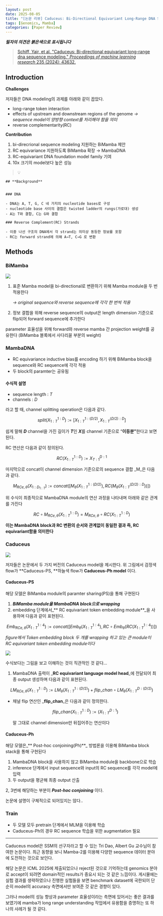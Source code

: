 ```yaml
---
layout: post
date: 2025-08-05
title: "[논문 리뷰] Caduceus: Bi-Directional Equivariant Long-Range DNA Sequence Modeling"
tags: [Genomics, Mamba]
categories: [Paper Review]
---
```


<span class="notion-red">_**필자의 의견은 붉은색으로 표시됩니다**_</span>


> [Schiff, Yair, et al. "Caduceus: Bi-directional equivariant long-range dna sequence modeling." ](https://pmc.ncbi.nlm.nih.gov/articles/PMC12189541/)[_Proceedings of machine learning research_](https://pmc.ncbi.nlm.nih.gov/articles/PMC12189541/)[ 235 (2024): 43632.](https://pmc.ncbi.nlm.nih.gov/articles/PMC12189541/)



## Introduction


**Challenges**


저자들은 DNA modeling의 과제를 아래와 같이 꼽았다.

- long-range token interaction
- effects of upstream and downstream regions of the genome 
_→ sequence model이 양방향 context를 처리해야 함을 의미_
- reverse complementarity(RC)

**Contribution**

1. bi-direcrional sequence modeling 지원하는 BiMamba 제안
1. RC equivariance 지원하도록 BiMamba 확장 → MambaDNA
1. RC-equivariant DNA foundation model family 기여
1. 10x 크기의 model보다 높은 성능

> 💡 


	## **Background**


	### DNA

	- DNA는 A, T, G, C 네 가지의 nucleotide bases로 구성
	- nucleotide base 사이의 결합은 twisted ladder의 rungs(가로대) 생성
	- A는 T와 결합, C는 G와 결합

	### Reverse Complement(RC) Strands

	- 이중 나선 구조의 DNA에서 각 strand는 의미상 동등한 정보를 포함
	- RC는 forward strand에 의해 A→T, C→G 로 변환


## Methods



### BiMamba


![](https://prod-files-secure.s3.us-west-2.amazonaws.com/542b861c-36a8-4051-84e5-8804b6728dba/2c247d59-7815-4980-99f0-8f0d21f445a7/image.png?X-Amz-Algorithm=AWS4-HMAC-SHA256&X-Amz-Content-Sha256=UNSIGNED-PAYLOAD&X-Amz-Credential=ASIAZI2LB4667WAINP25%2F20251012%2Fus-west-2%2Fs3%2Faws4_request&X-Amz-Date=20251012T070116Z&X-Amz-Expires=3600&X-Amz-Security-Token=IQoJb3JpZ2luX2VjEHwaCXVzLXdlc3QtMiJGMEQCIBjT4SnwR3tv5njdevCbmKQRTEchBxWgbPymTWAcVm7wAiBgjIS7TvG35O8blnU6x9dOo0qzkKO0g40jSC%2BcPFyDgSr%2FAwglEAAaDDYzNzQyMzE4MzgwNSIMZJgVSXtLl1FryLF%2BKtwDHVVDyybzhABbkE67GGF74X7TPrGJRmst2gxMTRqtE%2Fjxj4WLn8nobdmneT2LZ%2F1jMg7Wqjb97oVo2p1rZdhv9gBauqbByAebdc%2F9X6BeAgpCRfakvE6V%2FrR02eGli1mM%2BAm%2F6yjEX0kxfopUdtX7YTB5F1cHmyda%2F7GwEIqIPWFACo99Clu%2FrJCA6f4zk633H%2BVfL6vIw4LbKDivmXidB0DDVdRpxx38WPOg%2B67m0nCCJbPUPEctTRgOAUK8tEatgf6f%2Fzwrg6I4sAfAhB3b%2F2amyRhllay2CoJn%2BmYPSFij12SfKmSpM2J7%2Bs%2BWVi9kYDsxYTNkcmWvLBs9STOvvhvfni5uP5X61KHQL0sLGgqfVXppBjSAR1UeH7vBUEj0lv8VaMe1UmJ7LfXaUwuuN7IQrJzzdu%2Be3wEScbkpZ9NGnpOVDE68JNSmMN7CfYU3A6QjtJl7xgQVlhCX6E6vGDK5bF%2Fsl4upjSbqD4C9S4pqQOe%2B846j1twrkfVRJcSu%2FJZt6qtFiP0uvw9xMyjNG5mNeH7uh%2Bp9XQsj07smi1NKCnNOYvLURZg5MOnQbG9jueJLly6x6iErgqHqRt1xAYtA9fArKlt8x0ppV62PZ%2BJIRUh9v5AHRFL7Vfkw%2BsisxwY6pgEvEC%2Fcl1JAm3qHlO%2FcKPvhxskyIJqM4XwIEyIwdv7prWpoIPIj%2Bwv%2Fby2awmUvH%2BAj0nrY8jwMN3LEXW5RZLdE8exuqNIjGVHnViiXK3trSSlyn%2BGJsXeDYiqYrBORNT8WSdrnVp0SO73ezpm3mCqW2t0R01nKtnz0yDFJkvGzyvPw%2Bh31NGtMD%2FVp8fxYM%2Baa%2F5U73NvOT7cMcf5KfzXFSPb8n9x9&X-Amz-Signature=bcd2a571b00377741fc140563a97e7ef001751fc77855a03766095331b2baa66&X-Amz-SignedHeaders=host&x-amz-checksum-mode=ENABLED&x-id=GetObject)

1. 표준 Mamba model을 bi-directional로 변환하기 위해 Mamba module을 두 번 적용한다

	_→ original sequence와 reverse sequence에 각각 한 번씩 적용_

1. 정보 결합을 위해 reverse sequence의 output은 length dimension 기준으로 flip되어 forward sequence에 추가한다

parameter 효율성을 위해 forward와 reverse mamba 간 projection weight를 공유한다 (BiMamba 블록에서 사다리꼴 부분의 weight)



### MambaDNA

- RC equivariance inductive bias를 encoding 하기 위해 BiMamba block을 sequence와 RC sequence에 각각 적용
- 두 block의 paramter는 공유됨


#### 수식적 설명

- sequence length : _T_
- channels : _D_

라고 할 때,  channel splitting operation은 다음과 같다.


$$
split(X^{1:D}_{1:T}):=[X^{1:(D/2)}_{1:T},X^{(D/2):D}_{1:T}]
$$


<span class="notion-red">쉽게 말해 </span><span class="notion-red">_**D**_</span><span class="notion-red"> channel을 가진 길이가 </span><span class="notion-red">_**T**_</span><span class="notion-red">인 </span><span class="notion-red">_**X**_</span><span class="notion-red">를 channel 기준으로 “</span><span class="notion-red">**이등분”**</span><span class="notion-red">한다고 보면 된다.</span>


RC 연산은 다음과 같이 정의된다.


$$
RC(X^{1:D}_{1:T}):=X^{D:1}_{T:1}
$$


마지막으로 concat이 channel dimension 기준으로의 sequence 결합 _M_은 다음과 같다.


$$
M_{RCe,\theta}(X_{1:D_{1:T}}):=concat([M_{\theta}(X^{1:(D/2)}_{1:T}),RC(M_{\theta}(X^{(D/2):D}_{1:T}))])
$$


위 수식이 최종적으로 MambaDNA module의 연산 과정을 나타내며 아래와 같은 관계를 가진다


$$
RC\circ M_{RCe,\theta}(X^{1:D}_{1:T}) = M_{RCe,\theta} \circ RC(X^{1:D}_{1:T})
$$


**이는 MambaDNA block과 RC 변환의 순서와 관계없이 동일한 결과 즉, RC equivariant함을 의미한다**



### Caduceus


![](https://prod-files-secure.s3.us-west-2.amazonaws.com/542b861c-36a8-4051-84e5-8804b6728dba/f94a60d7-8145-473b-aef9-7c68d3ec604a/image.png?X-Amz-Algorithm=AWS4-HMAC-SHA256&X-Amz-Content-Sha256=UNSIGNED-PAYLOAD&X-Amz-Credential=ASIAZI2LB4667WAINP25%2F20251012%2Fus-west-2%2Fs3%2Faws4_request&X-Amz-Date=20251012T070116Z&X-Amz-Expires=3600&X-Amz-Security-Token=IQoJb3JpZ2luX2VjEHwaCXVzLXdlc3QtMiJGMEQCIBjT4SnwR3tv5njdevCbmKQRTEchBxWgbPymTWAcVm7wAiBgjIS7TvG35O8blnU6x9dOo0qzkKO0g40jSC%2BcPFyDgSr%2FAwglEAAaDDYzNzQyMzE4MzgwNSIMZJgVSXtLl1FryLF%2BKtwDHVVDyybzhABbkE67GGF74X7TPrGJRmst2gxMTRqtE%2Fjxj4WLn8nobdmneT2LZ%2F1jMg7Wqjb97oVo2p1rZdhv9gBauqbByAebdc%2F9X6BeAgpCRfakvE6V%2FrR02eGli1mM%2BAm%2F6yjEX0kxfopUdtX7YTB5F1cHmyda%2F7GwEIqIPWFACo99Clu%2FrJCA6f4zk633H%2BVfL6vIw4LbKDivmXidB0DDVdRpxx38WPOg%2B67m0nCCJbPUPEctTRgOAUK8tEatgf6f%2Fzwrg6I4sAfAhB3b%2F2amyRhllay2CoJn%2BmYPSFij12SfKmSpM2J7%2Bs%2BWVi9kYDsxYTNkcmWvLBs9STOvvhvfni5uP5X61KHQL0sLGgqfVXppBjSAR1UeH7vBUEj0lv8VaMe1UmJ7LfXaUwuuN7IQrJzzdu%2Be3wEScbkpZ9NGnpOVDE68JNSmMN7CfYU3A6QjtJl7xgQVlhCX6E6vGDK5bF%2Fsl4upjSbqD4C9S4pqQOe%2B846j1twrkfVRJcSu%2FJZt6qtFiP0uvw9xMyjNG5mNeH7uh%2Bp9XQsj07smi1NKCnNOYvLURZg5MOnQbG9jueJLly6x6iErgqHqRt1xAYtA9fArKlt8x0ppV62PZ%2BJIRUh9v5AHRFL7Vfkw%2BsisxwY6pgEvEC%2Fcl1JAm3qHlO%2FcKPvhxskyIJqM4XwIEyIwdv7prWpoIPIj%2Bwv%2Fby2awmUvH%2BAj0nrY8jwMN3LEXW5RZLdE8exuqNIjGVHnViiXK3trSSlyn%2BGJsXeDYiqYrBORNT8WSdrnVp0SO73ezpm3mCqW2t0R01nKtnz0yDFJkvGzyvPw%2Bh31NGtMD%2FVp8fxYM%2Baa%2F5U73NvOT7cMcf5KfzXFSPb8n9x9&X-Amz-Signature=f67fa64f37bef58cf633464ef9042164a4835a2dd9032d34f134dc63f4f23518&X-Amz-SignedHeaders=host&x-amz-checksum-mode=ENABLED&x-id=GetObject)


저자들은 논문에서 두 가지 버전의 Caduceus model을 제시한다. 위 그림에서 검정색 flow가 **Caduceus-PS, **하늘색 flow가 **Caduceus-Ph model** 이다.



#### Caduceus-PS


해당 모델은 BiMamba module의 paramter sharing(PS)을 통해 구현된다

1. _**BiMamba module을 MambaDNA block으로 wrapping**_
1. embedding 단계에서_** RC equivariant token embedding module**_을 사용하며 다음과 같이 표현된다.

$$
Emb_{RCe,\theta}(X^{1:4}_{1:T}):=concat([Emb_{\theta}(X^{1:4}_{1:T}),RC \circ Emb_{\theta}(RC(X^{1:4}_{1:T}))])
$$


_figure에서 Token embedding block 두 개를 wrapping 하고 있는 큰 module이 RC equivariant token embedding module이다_


![](https://prod-files-secure.s3.us-west-2.amazonaws.com/542b861c-36a8-4051-84e5-8804b6728dba/b175e4da-71eb-4e91-8c23-a06dabe673c9/image.png?X-Amz-Algorithm=AWS4-HMAC-SHA256&X-Amz-Content-Sha256=UNSIGNED-PAYLOAD&X-Amz-Credential=ASIAZI2LB4667WAINP25%2F20251012%2Fus-west-2%2Fs3%2Faws4_request&X-Amz-Date=20251012T070117Z&X-Amz-Expires=3600&X-Amz-Security-Token=IQoJb3JpZ2luX2VjEHwaCXVzLXdlc3QtMiJGMEQCIBjT4SnwR3tv5njdevCbmKQRTEchBxWgbPymTWAcVm7wAiBgjIS7TvG35O8blnU6x9dOo0qzkKO0g40jSC%2BcPFyDgSr%2FAwglEAAaDDYzNzQyMzE4MzgwNSIMZJgVSXtLl1FryLF%2BKtwDHVVDyybzhABbkE67GGF74X7TPrGJRmst2gxMTRqtE%2Fjxj4WLn8nobdmneT2LZ%2F1jMg7Wqjb97oVo2p1rZdhv9gBauqbByAebdc%2F9X6BeAgpCRfakvE6V%2FrR02eGli1mM%2BAm%2F6yjEX0kxfopUdtX7YTB5F1cHmyda%2F7GwEIqIPWFACo99Clu%2FrJCA6f4zk633H%2BVfL6vIw4LbKDivmXidB0DDVdRpxx38WPOg%2B67m0nCCJbPUPEctTRgOAUK8tEatgf6f%2Fzwrg6I4sAfAhB3b%2F2amyRhllay2CoJn%2BmYPSFij12SfKmSpM2J7%2Bs%2BWVi9kYDsxYTNkcmWvLBs9STOvvhvfni5uP5X61KHQL0sLGgqfVXppBjSAR1UeH7vBUEj0lv8VaMe1UmJ7LfXaUwuuN7IQrJzzdu%2Be3wEScbkpZ9NGnpOVDE68JNSmMN7CfYU3A6QjtJl7xgQVlhCX6E6vGDK5bF%2Fsl4upjSbqD4C9S4pqQOe%2B846j1twrkfVRJcSu%2FJZt6qtFiP0uvw9xMyjNG5mNeH7uh%2Bp9XQsj07smi1NKCnNOYvLURZg5MOnQbG9jueJLly6x6iErgqHqRt1xAYtA9fArKlt8x0ppV62PZ%2BJIRUh9v5AHRFL7Vfkw%2BsisxwY6pgEvEC%2Fcl1JAm3qHlO%2FcKPvhxskyIJqM4XwIEyIwdv7prWpoIPIj%2Bwv%2Fby2awmUvH%2BAj0nrY8jwMN3LEXW5RZLdE8exuqNIjGVHnViiXK3trSSlyn%2BGJsXeDYiqYrBORNT8WSdrnVp0SO73ezpm3mCqW2t0R01nKtnz0yDFJkvGzyvPw%2Bh31NGtMD%2FVp8fxYM%2Baa%2F5U73NvOT7cMcf5KfzXFSPb8n9x9&X-Amz-Signature=50caeb51ddc3a576338ebd052480b29e68c7966f4ce7153fb3b7d429f3091367&X-Amz-SignedHeaders=host&x-amz-checksum-mode=ENABLED&x-id=GetObject)


<span class="notion-red">수식보다는 그림을 보고 이해하는 것이 직관적인 것 같다…</span>

1. MambaDNA 출력이 _**RC equivariant language model head**_에 전달되어 최종 output 생성하며 다음과 같이 표현된다.

$$
LM_{RCe,\theta}(X^{1:D}_{1:T}):= LM_{\theta}(X^{1:(D/2)}_{1:T})+flip\_chan\circ LM_{\theta}(X^{D:(D/2)}_{1:T})
$$

- 채널 flip 연산인 _**flip\_chan**_은 다음과 같이 정의한다.

	$$
	flip\_chan(X^{1:D}_{1:T}):=(X^{D:1}_{1:T})
	$$


	말 그대로 channel dimension만 뒤집어주는 연산이다



#### Caduceus-Ph


해당 모델은_** Post-hoc conjoining(Ph)**_ 방법론을 이용해 BiMamba block stack을 통해 구현된다

1. MambaDNA block을 사용하지 않고 BiMamba module을 backbone으로 학습
1. inference 단계에서 input sequence와 input의 RC sequence를 각각 model에 입력
1. 두 output을 평균해 최종 output 산출

2, 3번에 해당하는 부분이 _**Post-hoc conjoining**_ 이다.


<span class="notion-red">논문에 설명이 구체적으로 되어있지는 않다..</span>



### Train

- 두 모델 모두 pretrain 단계에서 MLM을 이용해 학습
- Caduceus-Ph의 경우 RC sequence 학습을 위한 augmentation 필요

---


<span class="notion-red">Caduceus model은 SSM의 선구자라고 할 수 있는 Tri Dao, Albert Gu 교수님이 참여한 논문이다. 최근 동향을 보니 Mamba-2를 이용해 다양한 sequence 데이터 분야에 도전하는 것으로 보인다.</span>


<span class="notion-red">해당 논문은 ICML 2025에 제출되었으나 reject된 것으로 기억하는데 genomics 분야로 accept이 되려면 domain적인 results가 중요시 되는 것 같은 느낌이다. 게시물에는 실험 결과를 생략하였으나 진행한 실험들을 보면 benchmark dataset에 국한되어 단순히 model의 accuracy 측면에서만 보여준 것 같은 경향이 있다.</span>


<span class="notion-red">그러나 model의 성능 향상과 parameter 효율성이라는 측면에 있어서는 좋은 결과를 보였기에 mamba가 long range understanding 작업에서 유용함을 증명하는 또 하나의 사례가 될 것 같다.</span>


